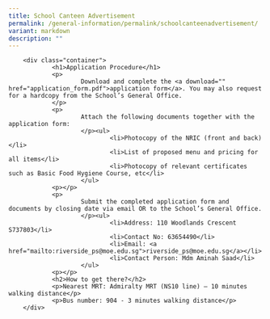 ```yaml
---
title: School Canteen Advertisement
permalink: /general-information/permalink/schoolcanteenadvertisement/
variant: markdown
description: ""
---
```

<style>
				body {
						font-family: Arial, sans-serif;
				}
				.container {
						max-width: 800px;
						margin: 0 auto;
						padding: 20px;
				}
				h1, h2 {
						color: #333;
				}
				ol, ul {
						list-style: none;
						padding: 0;
				}
				a {
						color: #007bff;
						text-decoration: none;
				}
				a:hover {
						text-decoration: underline;
				}
		</style>
		<div class="container">
				<h1>Application Procedure</h1>
				<p>
						Download and complete the <a download="" href="application_form.pdf">application form</a>. You may also request for a hardcopy from the School’s General Office.
				</p>
				<p>
						Attach the following documents together with the application form:
						</p><ul>
								<li>Photocopy of the NRIC (front and back)</li>
								<li>List of proposed menu and pricing for all items</li>
								<li>Photocopy of relevant certificates such as Basic Food Hygiene Course, etc</li>
						</ul>
				<p></p>
				<p>
						Submit the completed application form and documents by closing date via email OR to the School’s General Office.
						</p><ul>
								<li>Address: 110 Woodlands Crescent S737803</li>
								<li>Contact No: 63654490</li>
								<li>Email: <a href="mailto:riverside_ps@moe.edu.sg">riverside_ps@moe.edu.sg</a></li>
								<li>Contact Person: Mdm Aminah Saad</li>
						</ul>
				<p></p>
				<h2>How to get there?</h2>
				<p>Nearest MRT: Admiralty MRT (NS10 line) – 10 minutes walking distance</p>
				<p>Bus number: 904 - 3 minutes walking distance</p>
		</div>